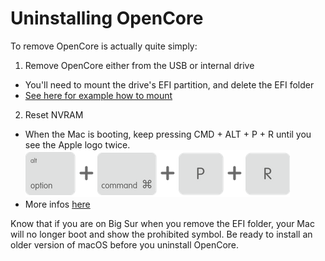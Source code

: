 # Uninstalling OpenCore

To remove OpenCore is actually quite simply:

1. Remove OpenCore either from the USB or internal drive
  * You'll need to mount the drive's EFI partition, and delete the EFI folder
  * [See here for example how to mount](https://dortania.github.io/OpenCore-Post-Install/universal/oc2hdd.html)
2. Reset NVRAM
  * When the Mac is booting, keep pressing CMD + ALT + P + R until you see the Apple logo twice.
  ![](../images/NVRAM.png)
  * More infos [here](https://support.apple.com/en-us/HT204063)

Know that if you are on Big Sur when you remove the EFI folder, your Mac will no longer boot and show the prohibited symbol. Be ready to install an older version of macOS before you uninstall OpenCore.